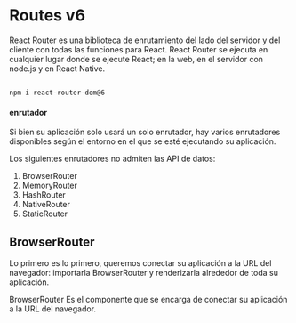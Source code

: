 # Routes v6

<p> React Router es una biblioteca de enrutamiento del lado del servidor y del cliente con todas las funciones para React.
React Router se ejecuta en cualquier lugar donde se ejecute React; en la web, en el servidor con node.js y en React Native.</p>

<code>
npm i react-router-dom@6
</code>

#### enrutador

Si bien su aplicación solo usará un solo enrutador, hay varios enrutadores disponibles según el entorno en el que se esté ejecutando su aplicación.

Los siguientes enrutadores no admiten las API de datos:

1. BrowserRouter
2. MemoryRouter
3. HashRouter
4. NativeRouter
5. StaticRouter

## BrowserRouter
Lo primero es lo primero, queremos conectar su aplicación a la URL del navegador: importarla BrowserRouter y renderizarla alrededor de toda su aplicación.

BrowserRouter Es el componente que se encarga de conectar su aplicación a la URL del navegador.